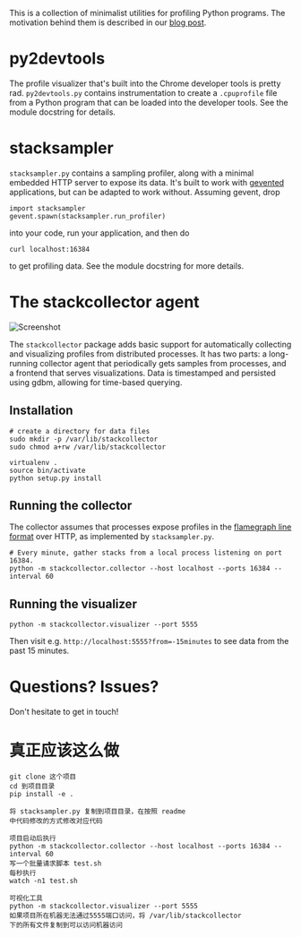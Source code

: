 This is a collection of minimalist utilities for profiling Python programs. The motivation behind them is described in our [blog post](https://www.nylas.com/blog/performance).


# py2devtools
The profile visualizer that's built into the Chrome developer tools is pretty rad. `py2devtools.py` contains instrumentation to create a `.cpuprofile` file from a Python program that can be loaded into the developer tools. See the module docstring for details.


# stacksampler

`stacksampler.py` contains a sampling profiler, along with a minimal embedded HTTP server to expose its data. It's built to work with [gevented](https://github.com/gevent/gevent) applications, but can be adapted to work without. Assuming gevent, drop

```
import stacksampler
gevent.spawn(stacksampler.run_profiler)
```

into your code, run your application, and then do

```
curl localhost:16384
```

to get profiling data. See the module docstring for more details.


# The stackcollector agent

![Screenshot](/images/screenshot.png)

The `stackcollector` package adds basic support for automatically collecting and visualizing profiles from distributed processes. It has two parts: a long-running collector agent that periodically gets samples from processes, and a frontend that serves visualizations. Data is timestamped and persisted using gdbm, allowing for time-based querying.

## Installation

```
# create a directory for data files
sudo mkdir -p /var/lib/stackcollector
sudo chmod a+rw /var/lib/stackcollector

virtualenv .
source bin/activate
python setup.py install
```

## Running the collector

The collector assumes that processes expose profiles in the [flamegraph line format](https://github.com/brendangregg/FlameGraph#2-fold-stacks) over HTTP, as implemented by `stacksampler.py`.

```
# Every minute, gather stacks from a local process listening on port 16384.
python -m stackcollector.collector --host localhost --ports 16384 --interval 60
```

## Running the visualizer

```
python -m stackcollector.visualizer --port 5555
```

Then visit e.g. `http://localhost:5555?from=-15minutes` to see data from the past 15 minutes.

# Questions? Issues?

Don't hesitate to get in touch!


# 真正应该这么做

    git clone 这个项目
    cd 到项目目录
    pip install -e .

    将 stacksampler.py 复制到项目目录，在按照 readme
    中代码修改的方式修改对应代码

    项目启动后执行
    python -m stackcollector.collector --host localhost --ports 16384 --interval 60
    写一个批量请求脚本 test.sh
    每秒执行
    watch -n1 test.sh

    可视化工具
    python -m stackcollector.visualizer --port 5555
    如果项目所在机器无法通过5555端口访问，将 /var/lib/stackcollector
    下的所有文件复制到可以访问机器访问
